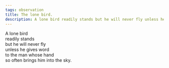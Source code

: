 ```yaml
---
tags: observation
title: The lone bird.
description: A lone bird readily stands but he will never fly unless he gives word to the man whose hand so often brings him into the sky. 
---
```




A lone bird  
readily stands  
but he will never fly  
unless he gives word  
to the man whose hand  
so often brings him into the sky.  